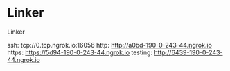 # Linker
Linker

ssh: tcp://0.tcp.ngrok.io:16056 
http: http://a0bd-190-0-243-44.ngrok.io 
https: https://5d94-190-0-243-44.ngrok.io 
testing: http://6439-190-0-243-44.ngrok.io 